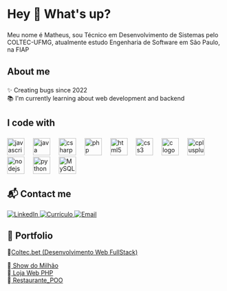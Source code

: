 <h1 align="left">Hey 👋 What's up?</h1>

###

<p align="left">Meu nome é Matheus, sou Técnico em Desenvolvimento de Sistemas pelo COLTEC-UFMG, atualmente estudo Engenharia de Software em São Paulo, na FIAP</p>

###

<h2 align="left">About me</h2>

###

<p align="left">✨ Creating bugs since 2022<br>📚 I'm currently learning about web development and backend</p>

###

<h2 align="left">I code with</h2>

###

<div align="left">
  <img src="https://cdn.jsdelivr.net/gh/devicons/devicon/icons/javascript/javascript-original.svg" height="40" alt="javascript logo" />
  <img width="12" />
  <img src="https://cdn.jsdelivr.net/gh/devicons/devicon/icons/java/java-original.svg" height="40" alt="java logo" />
  <img width="12" />
  <img src="https://cdn.jsdelivr.net/gh/devicons/devicon/icons/csharp/csharp-original.svg" height="40" alt="csharp logo" />
  <img width="12" />
  <img src="https://cdn.jsdelivr.net/gh/devicons/devicon/icons/php/php-original.svg" height="40" alt="php logo" />
  <img width="12" />
  <img src="https://cdn.jsdelivr.net/gh/devicons/devicon/icons/html5/html5-original.svg" height="40" alt="html5 logo" />
  <img width="12" />
  <img src="https://cdn.jsdelivr.net/gh/devicons/devicon/icons/css3/css3-original.svg" height="40" alt="css3 logo" />
  <img width="12" />
  <img src="https://cdn.jsdelivr.net/gh/devicons/devicon/icons/c/c-original.svg" height="40" alt="c logo" />
  <img width="12" />
  <img src="https://cdn.jsdelivr.net/gh/devicons/devicon/icons/cplusplus/cplusplus-original.svg" height="40" alt="cplusplus logo" />
  <img width="12" />
  <img src="https://cdn.jsdelivr.net/gh/devicons/devicon/icons/nodejs/nodejs-original.svg" height="40" alt="nodejs logo" />
  <img width="12" />
  <img src="https://cdn.jsdelivr.net/gh/devicons/devicon/icons/python/python-original.svg" height="40" alt="python logo" />
  <img width="12" />
  <img src="https://cdn.jsdelivr.net/gh/devicons/devicon/icons/mysql/mysql-original.svg" height="40" alt="MySQL" />
</div>

###

<h2 align="left">📬 Contact me</h2>

<div align="left">
  <a href="https://www.linkedin.com/in/matheus-freitas-vieira-1b06ba278/" target="_blank">
    <img src="https://img.shields.io/badge/LinkedIn-0A66C2?style=for-the-badge&logo=linkedin&logoColor=white" alt="LinkedIn" />
  </a>
  <a href="https://matheusfvieira.github.io" target="_blank">
    <img src="https://img.shields.io/badge/Currículo-FFD700?style=for-the-badge&logo=read-the-docs&logoColor=black" alt="Currículo" />
  </a>
  <a href="mailto:matheus.vf06@gmail.com">
    <img src="https://img.shields.io/badge/Email-D14836?style=for-the-badge&logo=gmail&logoColor=white" alt="Email" />
  </a>
</div>


###

<h2 align="left">🚀 Portfolio</h2>

<div align="left">
  🔗<a href="https://github.com/MatheusFVieira/ColtecBet" target="_blank">Coltec.bet (Desenvolvimento Web FullStack)</a><br>
  
  🔗<a href="https://github.com/MatheusFVieira/WebDev_ShowDoMilhao/" target="_blank"> Show do Milhão</a> <br>
  🔗<a href="https://github.com/MatheusFVieira/Curso_php" target="_blank"> Loja Web PHP</a>  
  🔗<a href="https://github.com/MatheusFVieira/AEDS_Restaurante_POO" target="_blank"> Restaurante_POO</a>
</div>
